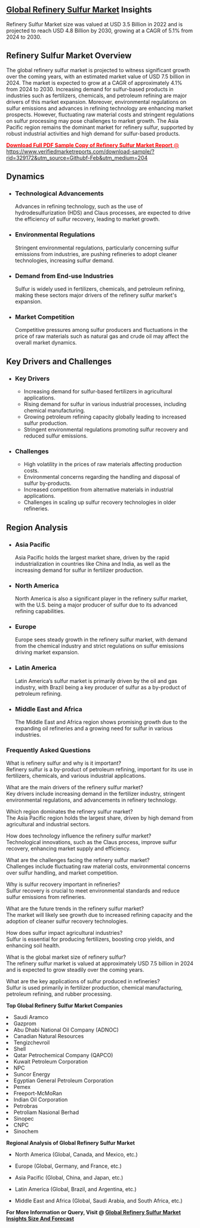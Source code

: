 <h2><a href="https://www.verifiedmarketreports.com/download-sample/?rid=329172&amp;utm_source=Githubf&amp;utm_medium=204" target="_blank">Global Refinery Sulfur Market</a> Insights</h2><p>Refinery Sulfur Market size was valued at USD 3.5 Billion in 2022 and is projected to reach USD 4.8 Billion by 2030, growing at a CAGR of 5.1% from 2024 to 2030.</p><p> <h2>Refinery Sulfur Market Overview</h2> <p>The global refinery sulfur market is projected to witness significant growth over the coming years, with an estimated market value of USD 7.5 billion in 2024. The market is expected to grow at a CAGR of approximately 4.1% from 2024 to 2030. Increasing demand for sulfur-based products in industries such as fertilizers, chemicals, and petroleum refining are major drivers of this market expansion. Moreover, environmental regulations on sulfur emissions and advances in refining technology are enhancing market prospects. However, fluctuating raw material costs and stringent regulations on sulfur processing may pose challenges to market growth. The Asia Pacific region remains the dominant market for refinery sulfur, supported by robust industrial activities and high demand for sulfur-based products. <p><a href="#"><p><span class=""><span style="color: #ff0000;"><strong>Download Full PDF Sample Copy of Refinery Sulfur Market Report</strong> @ </span><a href="https://www.verifiedmarketreports.com/download-sample/?rid=329172&amp;utm_source=Githubf-Feb&amp;utm_medium=204" target="_blank">https://www.verifiedmarketreports.com/download-sample/?rid=329172&amp;utm_source=Githubf-Feb&amp;utm_medium=204</a></span></p></a></p> <h2>Dynamics</h2> <ul> <li><h3>Technological Advancements</h3> Advances in refining technology, such as the use of hydrodesulfurization (HDS) and Claus processes, are expected to drive the efficiency of sulfur recovery, leading to market growth.</li> <li><h3>Environmental Regulations</h3> Stringent environmental regulations, particularly concerning sulfur emissions from industries, are pushing refineries to adopt cleaner technologies, increasing sulfur demand.</li> <li><h3>Demand from End-use Industries</h3> Sulfur is widely used in fertilizers, chemicals, and petroleum refining, making these sectors major drivers of the refinery sulfur market's expansion.</li> <li><h3>Market Competition</h3> Competitive pressures among sulfur producers and fluctuations in the price of raw materials such as natural gas and crude oil may affect the overall market dynamics.</li> </ul> <h2>Key Drivers and Challenges</h2> <ul> <li><h3>Key Drivers</h3> <ul> <li>Increasing demand for sulfur-based fertilizers in agricultural applications.</li> <li>Rising demand for sulfur in various industrial processes, including chemical manufacturing.</li> <li>Growing petroleum refining capacity globally leading to increased sulfur production.</li> <li>Stringent environmental regulations promoting sulfur recovery and reduced sulfur emissions.</li> </ul> </li> <li><h3>Challenges</h3> <ul> <li>High volatility in the prices of raw materials affecting production costs.</li> <li>Environmental concerns regarding the handling and disposal of sulfur by-products.</li> <li>Increased competition from alternative materials in industrial applications.</li> <li>Challenges in scaling up sulfur recovery technologies in older refineries.</li> </ul> </li> </ul> <h2>Region Analysis</h2> <ul> <li><h3>Asia Pacific</h3> Asia Pacific holds the largest market share, driven by the rapid industrialization in countries like China and India, as well as the increasing demand for sulfur in fertilizer production.</li> <li><h3>North America</h3> North America is also a significant player in the refinery sulfur market, with the U.S. being a major producer of sulfur due to its advanced refining capabilities.</li> <li><h3>Europe</h3> Europe sees steady growth in the refinery sulfur market, with demand from the chemical industry and strict regulations on sulfur emissions driving market expansion.</li> <li><h3>Latin America</h3> Latin America’s sulfur market is primarily driven by the oil and gas industry, with Brazil being a key producer of sulfur as a by-product of petroleum refining.</li> <li><h3>Middle East and Africa</h3> The Middle East and Africa region shows promising growth due to the expanding oil refineries and a growing need for sulfur in various industries.</li> </ul> <h3>Frequently Asked Questions</h3> <p>What is refinery sulfur and why is it important? <br> Refinery sulfur is a by-product of petroleum refining, important for its use in fertilizers, chemicals, and various industrial applications.</p> <p>What are the main drivers of the refinery sulfur market? <br> Key drivers include increasing demand in the fertilizer industry, stringent environmental regulations, and advancements in refinery technology.</p> <p>Which region dominates the refinery sulfur market? <br> The Asia Pacific region holds the largest share, driven by high demand from agricultural and industrial sectors.</p> <p>How does technology influence the refinery sulfur market? <br> Technological innovations, such as the Claus process, improve sulfur recovery, enhancing market supply and efficiency.</p> <p>What are the challenges facing the refinery sulfur market? <br> Challenges include fluctuating raw material costs, environmental concerns over sulfur handling, and market competition.</p> <p>Why is sulfur recovery important in refineries? <br> Sulfur recovery is crucial to meet environmental standards and reduce sulfur emissions from refineries.</p> <p>What are the future trends in the refinery sulfur market? <br> The market will likely see growth due to increased refining capacity and the adoption of cleaner sulfur recovery technologies.</p> <p>How does sulfur impact agricultural industries? <br> Sulfur is essential for producing fertilizers, boosting crop yields, and enhancing soil health.</p> <p>What is the global market size of refinery sulfur? <br> The refinery sulfur market is valued at approximately USD 7.5 billion in 2024 and is expected to grow steadily over the coming years.</p> <p>What are the key applications of sulfur produced in refineries? <br> Sulfur is used primarily in fertilizer production, chemical manufacturing, petroleum refining, and rubber processing.</p> </p><p><strong>Top Global Refinery Sulfur Market Companies</strong></p><div data-test-id=""><p><li>Saudi Aramco</li><li> Gazprom</li><li> Abu Dhabi National Oil Company (ADNOC)</li><li> Canadian Natural Resources</li><li> Tengizchevroil</li><li> Shell</li><li> Qatar Petrochemical Company (QAPCO)</li><li> Kuwait Petroleum Corporation</li><li> NPC</li><li> Suncor Energy</li><li> Egyptian General Petroleum Corporation</li><li> Pemex</li><li> Freeport-McMoRan</li><li> Indian Oil Corporation</li><li> Petrobras</li><li> Petroliam Nasional Berhad</li><li> Sinopec</li><li> CNPC</li><li> Sinochem</li></p><div><strong>Regional Analysis of&nbsp;Global Refinery Sulfur Market</strong></div><ul><li dir="ltr"><p dir="ltr">North America&nbsp;(Global, Canada, and Mexico, etc.)</p></li><li dir="ltr"><p dir="ltr">Europe (Global, Germany, and France, etc.)</p></li><li dir="ltr"><p dir="ltr">Asia Pacific&nbsp;(Global, China, and Japan, etc.)</p></li><li dir="ltr"><p dir="ltr">Latin America&nbsp;(Global, Brazil, and Argentina, etc.)</p></li><li dir="ltr">Middle East and Africa&nbsp;(Global, Saudi Arabia, and South Africa, etc.)</li></ul><p><strong>For More Information or Query, Visit @&nbsp;</strong><strong><a href="https://www.verifiedmarketreports.com/product/refinery-sulfur-market/?utm_source=Githubf&amp;utm_medium=204" target="_blank">Global Refinery Sulfur Market Insights Size And Forecast</a></strong></p></div>
